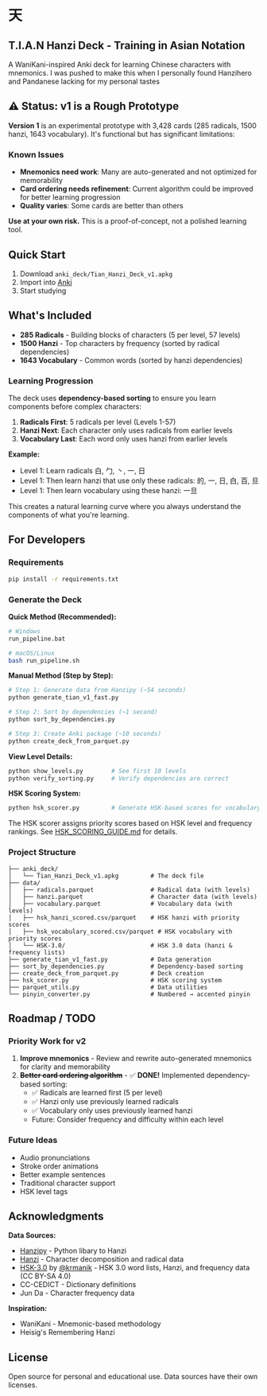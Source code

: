 # 天
## T.I.A.N Hanzi Deck - Training in Asian Notation

A WaniKani-inspired Anki deck for learning Chinese characters with mnemonics. I was pushed to make this when I personally found Hanzihero and Pandanese lacking for my personal tastes

## ⚠️ Status: v1 is a Rough Prototype

**Version 1** is an experimental prototype with 3,428 cards (285 radicals, 1500 hanzi, 1643 vocabulary). It's functional but has significant limitations:

### Known Issues
- **Mnemonics need work**: Many are auto-generated and not optimized for memorability
- **Card ordering needs refinement**: Current algorithm could be improved for better learning progression
- **Quality varies**: Some cards are better than others

**Use at your own risk.** This is a proof-of-concept, not a polished learning tool.

## Quick Start

1. Download `anki_deck/Tian_Hanzi_Deck_v1.apkg`
2. Import into [Anki](https://apps.ankiweb.net)
3. Start studying

## What's Included

- **285 Radicals** - Building blocks of characters (5 per level, 57 levels)
- **1500 Hanzi** - Top characters by frequency (sorted by radical dependencies)
- **1643 Vocabulary** - Common words (sorted by hanzi dependencies)

### Learning Progression

The deck uses **dependency-based sorting** to ensure you learn components before complex characters:

1. **Radicals First**: 5 radicals per level (Levels 1-57)
2. **Hanzi Next**: Each character only uses radicals from earlier levels
3. **Vocabulary Last**: Each word only uses hanzi from earlier levels

**Example:**
- Level 1: Learn radicals 白, 勹, 丶, 一, 日
- Level 1: Then learn hanzi that use only these radicals: 的, 一, 日, 白, 百, 旦
- Level 1: Then learn vocabulary using these hanzi: 一旦

This creates a natural learning curve where you always understand the components of what you're learning.

## For Developers

### Requirements

```bash
pip install -r requirements.txt
```

### Generate the Deck

**Quick Method (Recommended):**

```bash
# Windows
run_pipeline.bat

# macOS/Linux
bash run_pipeline.sh
```

**Manual Method (Step by Step):**

```bash
# Step 1: Generate data from Hanzipy (~54 seconds)
python generate_tian_v1_fast.py

# Step 2: Sort by dependencies (~1 second)
python sort_by_dependencies.py

# Step 3: Create Anki package (~10 seconds)
python create_deck_from_parquet.py
```

**View Level Details:**

```bash
python show_levels.py        # See first 10 levels
python verify_sorting.py     # Verify dependencies are correct
```

**HSK Scoring System:**

```bash
python hsk_scorer.py         # Generate HSK-based scores for vocabulary and hanzi
```

The HSK scorer assigns priority scores based on HSK level and frequency rankings. See [HSK_SCORING_GUIDE.md](HSK_SCORING_GUIDE.md) for details.

### Project Structure

```
├── anki_deck/
│   └── Tian_Hanzi_Deck_v1.apkg         # The deck file
├── data/
│   ├── radicals.parquet                # Radical data (with levels)
│   ├── hanzi.parquet                   # Character data (with levels)
│   ├── vocabulary.parquet              # Vocabulary data (with levels)
│   ├── hsk_hanzi_scored.csv/parquet    # HSK hanzi with priority scores
│   ├── hsk_vocabulary_scored.csv/parquet # HSK vocabulary with priority scores
│   └── HSK-3.0/                        # HSK 3.0 data (hanzi & frequency lists)
├── generate_tian_v1_fast.py            # Data generation
├── sort_by_dependencies.py             # Dependency-based sorting
├── create_deck_from_parquet.py         # Deck creation
├── hsk_scorer.py                       # HSK scoring system
├── parquet_utils.py                    # Data utilities
└── pinyin_converter.py                 # Numbered → accented pinyin
```

## Roadmap / TODO

### Priority Work for v2
1. **Improve mnemonics** - Review and rewrite auto-generated mnemonics for clarity and memorability
2. **~~Better card ordering algorithm~~** - ✅ **DONE!** Implemented dependency-based sorting:
   - ✅ Radicals are learned first (5 per level)
   - ✅ Hanzi only use previously learned radicals
   - ✅ Vocabulary only uses previously learned hanzi
   - Future: Consider frequency and difficulty within each level

### Future Ideas
- Audio pronunciations
- Stroke order animations
- Better example sentences
- Traditional character support
- HSK level tags

## Acknowledgments

**Data Sources:**
- [Hanzipy](https://github.com/Synkied/hanzipy) - Python libary to Hanzi
- [Hanzi](https://github.com/nieldlr/hanzi) - Character decomposition and radical data
- [HSK-3.0](https://github.com/krmanik/HSK-3.0) by [@krmanik](https://github.com/krmanik) - HSK 3.0 word lists, Hanzi, and frequency data (CC BY-SA 4.0)
- CC-CEDICT - Dictionary definitions
- Jun Da - Character frequency data

**Inspiration:**
- WaniKani - Mnemonic-based methodology
- Heisig's Remembering Hanzi

## License

Open source for personal and educational use. Data sources have their own licenses.
